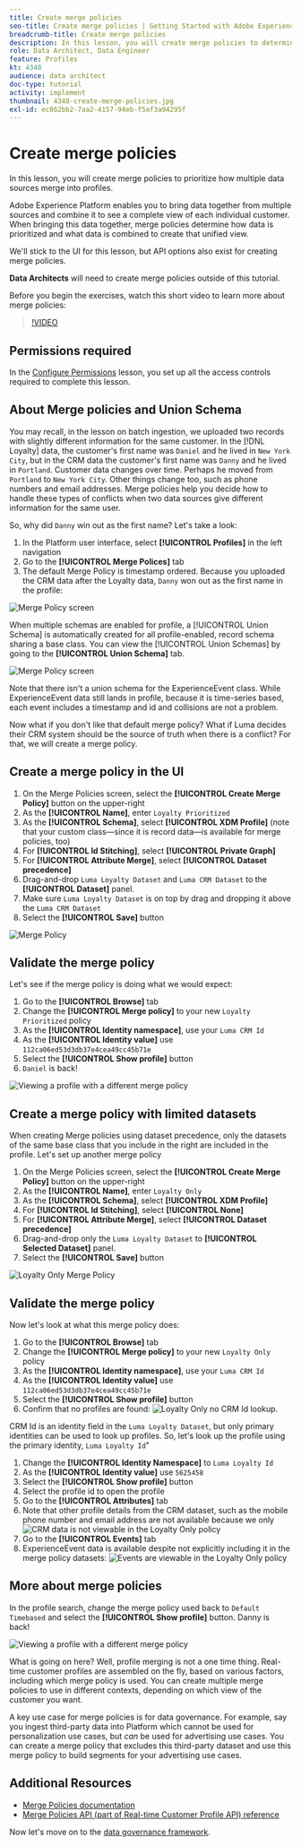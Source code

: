 ```yaml
---
title: Create merge policies
seo-title: Create merge policies | Getting Started with Adobe Experience Platform for Data Architects and Data Engineers
breadcrumb-title: Create merge policies
description: In this lesson, you will create merge policies to determine how data merges into profiles. 
role: Data Architect, Data Engineer
feature: Profiles
kt: 4348
audience: data architect
doc-type: tutorial
activity: implement
thumbnail: 4348-create-merge-policies.jpg
exl-id: ec862bb2-7aa2-4157-94eb-f5af3a94295f
---
```

# Create merge policies

<!--20 min-->

In this lesson, you will create merge policies to prioritize how multiple data sources merge into profiles. 

Adobe Experience Platform enables you to bring data together from multiple sources and combine it to see a complete view of each individual customer. When bringing this data together, merge policies determine how data is prioritized and what data is combined to create that unified view.

We'll stick to the UI for this lesson, but API options also exist for creating merge policies.

**Data Architects** will need to create merge policies outside of this tutorial.

Before you begin the exercises, watch this short video to learn more about merge policies:
>[!VIDEO](https://video.tv.adobe.com/v/330433?quality=12&learn=on)

## Permissions required

In the [Configure Permissions](configure-permissions.md) lesson, you set up all the access controls required to complete this lesson.

<!--* Permission items **[!UICONTROL Profile Management]** > **[!UICONTROL View Merge Policies]** and **[!UICONTROL Manage Merge Policies]**
* Permission item **[!UICONTROL Profile Management]** > **[!UICONTROL View Profiles]** and **[!UICONTROL Manage Profiles]**
* Permission item **[!UICONTROL Sandboxes]** > `Luma Tutorial`
* User-role access to the `Luma Tutorial Platform` product profile
-->

## About Merge policies and Union Schema

You may recall, in the lesson on batch ingestion, we uploaded two records with slightly different information for the same customer. In the [!DNL Loyalty] data, the customer's first name was `Daniel` and he lived in `New York City`, but in the CRM data the customer's first name was `Danny` and he lived in `Portland`. Customer data changes over time. Perhaps he moved from `Portland` to `New York City`. Other things change too, such as phone numbers and email addresses. Merge policies help you decide how to handle these types of conflicts when two data sources give different information for the same user.

So, why did `Danny` win out as the first name? Let's take a look:

1. In the Platform user interface, select **[!UICONTROL Profiles]** in the left navigation
1. Go to the **[!UICONTROL Merge Polices]** tab
1. The default Merge Policy is timestamp ordered. Because you uploaded the CRM data after the Loyalty data, `Danny` won out as the first name in the profile:

![Merge Policy screen](assets/mergepolicies-default.png)

When multiple schemas are enabled for profile, a [!UICONTROL Union Schema] is automatically created for all profile-enabled, record schema sharing a base class. You can view the [!UICONTROL Union Schemas] by going to the **[!UICONTROL Union Schema]** tab.

![Merge Policy screen](assets/mergepolicies-unionSchema.png)

Note that there isn't a union schema for the ExperienceEvent class. While ExperienceEvent data still lands in profile, because it is time-series based, each event includes a timestamp and id and collisions are not a problem.

Now what if you don't like that default merge policy? What if Luma decides their CRM system should be the source of truth when there is a conflict? For that, we will create a merge policy.

## Create a merge policy in the UI

1. On the Merge Policies screen, select the **[!UICONTROL Create Merge Policy]** button on the upper-right
1. As the **[!UICONTROL Name]**, enter `Loyalty Prioritized`
1. As the **[!UICONTROL Schema]**, select **[!UICONTROL XDM Profile]** (note that your custom class&mdash;since it is record data&mdash;is available for merge policies, too)
1. For **[!UICONTROL Id Stitching]**, select **[!UICONTROL Private Graph]**
1. For **[!UICONTROL Attribute Merge]**, select **[!UICONTROL Dataset precedence]**
1. Drag-and-drop `Luma Loyalty Dataset` and `Luma CRM Dataset` to the **[!UICONTROL Dataset]** panel.
1. Make sure `Luma Loyalty Dataset` is on top by drag and dropping it above the `Luma CRM Dataset`
1. Select the **[!UICONTROL Save]** button
<!--do i need to explain Private Graph? Is that GA?-->
![Merge Policy](assets/mergepolicies-newPolicy.png)

## Validate the merge policy

Let's see if the merge policy is doing what we would expect:

1. Go to the **[!UICONTROL Browse]** tab
1. Change the **[!UICONTROL Merge policy]** to your new `Loyalty Prioritized` policy
1. As the **[!UICONTROL Identity namespace]**, use your `Luma CRM Id`
1. As the **[!UICONTROL Identity value]** use `112ca06ed53d3db37e4cea49cc45b71e`
1. Select the **[!UICONTROL Show profile]** button
1. `Daniel` is back!

![Viewing a profile with a different merge policy](assets/mergepolicies-lookupProfileWithMergePolicy.png)

## Create a merge policy with limited datasets

When creating Merge policies using dataset precedence, only the datasets of the same base class that you include in the right are included in the profile. Let's set up another merge policy

1. On the Merge Policies screen, select the **[!UICONTROL Create Merge Policy]** button on the upper-right
1. As the **[!UICONTROL Name]**, enter  `Loyalty Only`
1. As the **[!UICONTROL Schema]**, select **[!UICONTROL XDM Profile]** 
1. For **[!UICONTROL Id Stitching]**, select **[!UICONTROL None]**
1. For **[!UICONTROL Attribute Merge]**, select **[!UICONTROL Dataset precedence]**
1. Drag-and-drop only the `Luma Loyalty Dataset` to **[!UICONTROL Selected Dataset]** panel.
1. Select the **[!UICONTROL Save]** button

![Loyalty Only Merge Policy](assets/mergepolicies-loyaltyOnly.png)

## Validate the merge policy

Now let's look at what this merge policy does:

1. Go to the **[!UICONTROL Browse]** tab
1. Change the **[!UICONTROL Merge policy]** to your new `Loyalty Only` policy
1. As the **[!UICONTROL Identity namespace]**, use your `Luma CRM Id`
1. As the **[!UICONTROL Identity value]** use `112ca06ed53d3db37e4cea49cc45b71e`
1. Select the **[!UICONTROL Show profile]** button
1. Confirm that no profiles are found:
    ![Loyalty Only no CRM Id lookup.](assets/mergepolicies-loyaltyOnly-noCrmLookup.png)

CRM Id is an identity field in the `Luma Loyalty Dataset`, but only primary identities can be used to look up profiles. So, let's look up the profile using the primary identity, `Luma Loyalty Id`"

1. Change the **[!UICONTROL Identity Namespace]** to `Luma Loyalty Id`
1. As the **[!UICONTROL Identity value]** use `5625458`
1. Select the **[!UICONTROL Show profile]** button
1. Select the profile id to open the profile
1. Go to the **[!UICONTROL Attributes]** tab
1. Note that other profile details from the CRM dataset, such as the mobile phone number and email address are not available because we only
    ![CRM data is not viewable in the Loyalty Only policy](assets/mergepolicies-loyaltyOnly-attributes.png)
1. Go to the **[!UICONTROL Events]** tab
1. ExperienceEvent data is available despite not explicitly including it in the merge policy datasets:
    ![Events are viewable in the Loyalty Only policy](assets/mergepolicies-loyaltyOnly-events.png)

## More about merge policies

In the profile search, change the merge policy used back to `Default Timebased` and select the **[!UICONTROL Show profile]** button. Danny is back!

![Viewing a profile with a different merge policy](assets/mergepolicies-backToDanny.png)

What is going on here? Well, profile merging is not a one time thing. Real-time customer profiles are assembled on the fly, based on various factors, including which merge policy is used. You can create multiple merge policies to use in different contexts, depending on which view of the customer you want.

A key use case for merge policies is for data governance. For example, say you ingest third-party data into Platform which cannot be used for personalization use cases, but _can_ be used for advertising use cases. You can create a merge policy that excludes this third-party dataset and use this merge policy to build segments for your advertising use cases.

## Additional Resources

* [Merge Policies documentation](https://experienceleague.adobe.com/docs/experience-platform/profile/merge-policies/overview.html)
* [Merge Policies API (part of Real-time Customer Profile API) reference](https://www.adobe.io/experience-platform-apis/references/profile/#tag/Merge-policies)

Now let's move on to the [data governance framework](apply-data-governance-framework.md).
